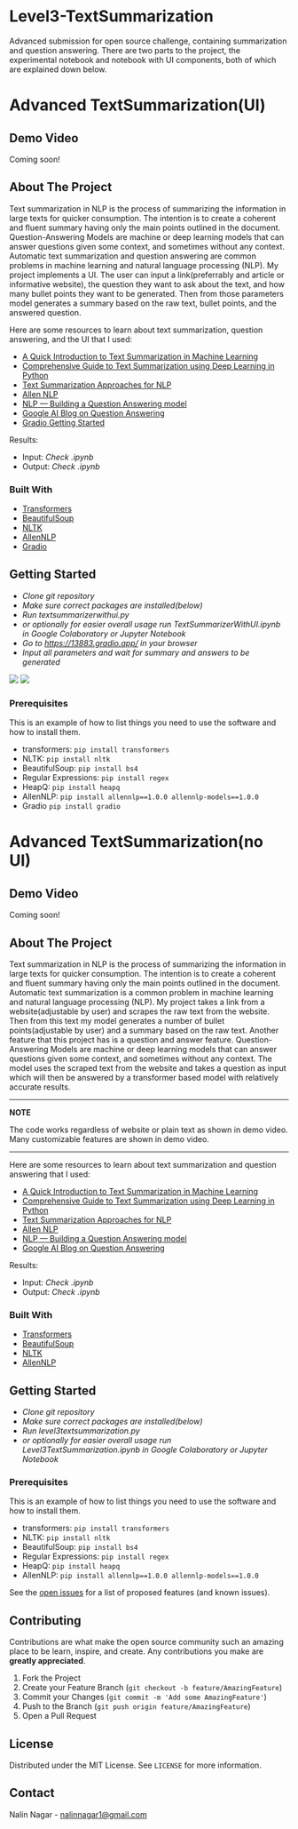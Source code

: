 # Level3-TextSummarization
Advanced submission for open source challenge, containing summarization and question answering. There are two parts to the project, the experimental notebook and notebook with UI components, both of which are explained down below.


<!-- UI -->

# Advanced TextSummarization(UI)

## Demo Video

Coming soon!

<!-- ABOUT THE PROJECT -->
## About The Project

Text summarization in NLP is the process of summarizing the information in large texts for quicker consumption. The intention is to create a coherent and fluent summary having only the main points outlined in the document. Question-Answering Models are machine or deep learning models that can answer questions given some context, and sometimes without any context. Automatic text summarization and question answering are common problems in machine learning and natural language processing (NLP). My project implements a UI. The user can input a link(preferrably and article or informative website), the question they want to ask about the text, and how many bullet points they want to be generated. Then from those parameters model generates a summary based on the raw text, bullet points, and the answered question.

Here are some resources to learn about text summarization, question answering, and the UI that I used:

* [A Quick Introduction to Text Summarization in Machine Learning](https://towardsdatascience.com/a-quick-introduction-to-text-summarization-in-machine-learning-3d27ccf18a9f)
* [Comprehensive Guide to Text Summarization using Deep Learning in Python](https://www.analyticsvidhya.com/blog/2019/06/comprehensive-guide-text-summarization-using-deep-learning-python/)
* [Text Summarization Approaches for NLP](https://www.machinelearningplus.com/nlp/text-summarization-approaches-nlp-example/)
* [Allen NLP](https://github.com/allenai/allennlp)
* [NLP — Building a Question Answering model](https://towardsdatascience.com/nlp-building-a-question-answering-model-ed0529a68c54)
* [Google AI Blog on Question Answering](https://ai.googleblog.com/2021/03/progress-and-challenges-in-long-form.html)
* [Gradio Getting Started](https://gradio.app/getting_started)
 

Results: 
* Input: *Check .ipynb*
* Output: *Check .ipynb*

### Built With

* [Transformers](https://huggingface.co)
* [BeautifulSoup](https://www.crummy.com/software/BeautifulSoup/bs4/doc/)
* [NLTK](https://www.nltk.org)
* [AllenNLP](https://allennlp.org/)
* [Gradio](https://gradio.app/)


<!-- GETTING STARTED -->
## Getting Started

* *Clone git repository*
* *Make sure correct packages are installed(below)*
* *Run textsummarizerwithui.py*
* *or optionally for easier overall usage run TextSummarizerWithUI.ipynb in Google Colaboratory or Jupyter Notebook*
* *Go to https://13883.gradio.app/ in your browser*
* *Input all parameters and wait for summary and answers to be generated*

![](https://user-images.githubusercontent.com/36611240/128744426-cf5558fa-0933-481a-9f35-12787e91dda6.png)
![](https://user-images.githubusercontent.com/36611240/128744499-c5a22ff6-3c84-4e84-babf-c1de140574ba.png)


### Prerequisites

This is an example of how to list things you need to use the software and how to install them.
* transformers:
  ```pip install transformers```
* NLTK:
  ```pip install nltk```
* BeautifulSoup:
  ```pip install bs4```
* Regular Expressions:
  ```pip install regex```
* HeapQ:
  ```pip install heapq```
* AllenNLP:
  ```pip install allennlp==1.0.0 allennlp-models==1.0.0```
* Gradio
 ```pip install gradio```


<!-- no UI -->

# Advanced TextSummarization(no UI)

## Demo Video

Coming soon!

<!-- ABOUT THE PROJECT -->
## About The Project

Text summarization in NLP is the process of summarizing the information in large texts for quicker consumption. The intention is to create a coherent and fluent summary having only the main points outlined in the document. Automatic text summarization is a common problem in machine learning and natural language processing (NLP). My project takes a link from a website(adjustable by user) and scrapes the raw text from the website. Then from this text my model generates a number of bullet points(adjustable by user) and a summary based on the raw text. Another feature that this project has is a question and answer feature. Question-Answering Models are machine or deep learning models that can answer questions given some context, and sometimes without any context. The model uses the scraped text from the website and takes a question as input which will then be answered by a transformer based model with relatively accurate results.

---
**NOTE**

The code works regardless of website or plain text as shown in demo video. Many customizable features are shown in demo video.

---


Here are some resources to learn about text summarization and question answering that I used:

* [A Quick Introduction to Text Summarization in Machine Learning](https://towardsdatascience.com/a-quick-introduction-to-text-summarization-in-machine-learning-3d27ccf18a9f)
* [Comprehensive Guide to Text Summarization using Deep Learning in Python](https://www.analyticsvidhya.com/blog/2019/06/comprehensive-guide-text-summarization-using-deep-learning-python/)
* [Text Summarization Approaches for NLP](https://www.machinelearningplus.com/nlp/text-summarization-approaches-nlp-example/)
* [Allen NLP](https://github.com/allenai/allennlp)
* [NLP — Building a Question Answering model](https://towardsdatascience.com/nlp-building-a-question-answering-model-ed0529a68c54)
* [Google AI Blog on Question Answering](https://ai.googleblog.com/2021/03/progress-and-challenges-in-long-form.html)
 

Results: 
* Input: *Check .ipynb*
* Output: *Check .ipynb*

### Built With

* [Transformers](https://huggingface.co)
* [BeautifulSoup](https://www.crummy.com/software/BeautifulSoup/bs4/doc/)
* [NLTK](https://www.nltk.org)
* [AllenNLP](https://allennlp.org/)


<!-- GETTING STARTED -->
## Getting Started

* *Clone git repository*
* *Make sure correct packages are installed(below)*
* *Run level3textsummarization.py*
* *or optionally for easier overall usage run Level3TextSummarization.ipynb in Google Colaboratory or Jupyter Notebook*

### Prerequisites

This is an example of how to list things you need to use the software and how to install them.
* transformers:
  ```pip install transformers```
* NLTK:
  ```pip install nltk```
* BeautifulSoup:
  ```pip install bs4```
* Regular Expressions:
  ```pip install regex```
* HeapQ:
  ```pip install heapq```
* AllenNLP:
  ```pip install allennlp==1.0.0 allennlp-models==1.0.0```


See the [open issues](https://github.com/NNDEV1/Level3-TextSummarization/issues) for a list of proposed features (and known issues).



<!-- CONTRIBUTING -->
## Contributing

Contributions are what make the open source community such an amazing place to be learn, inspire, and create. Any contributions you make are **greatly appreciated**.

1. Fork the Project
2. Create your Feature Branch (`git checkout -b feature/AmazingFeature`)
3. Commit your Changes (`git commit -m 'Add some AmazingFeature'`)
4. Push to the Branch (`git push origin feature/AmazingFeature`)
5. Open a Pull Request



<!-- LICENSE -->
## License

Distributed under the MIT License. See `LICENSE` for more information.



<!-- CONTACT -->
## Contact

Nalin Nagar - nalinnagar1@gmail.com




